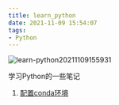 ```yaml
---
title: learn_python
date: 2021-11-09 15:54:07
tags:
- Python
---
```



![learn-python20211109155931](https://i.loli.net/2021/11/09/6DP9LpUqlsOxIGe.png)

学习Python的一些笔记
<!--more-->
1. [配置conda环境](https://timemeansalot.github.io/2021/07/09/AnacondaNotes/)
